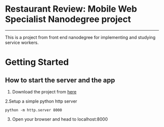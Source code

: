 # Restaurant Review: Mobile Web Specialist Nanodegree project
---

This is a project from front end nanodegree for implementing and studying service workers.

# Getting Started

## How to start the server and the app
1. Download the project  from [here](https://github.com/shivendrarox/restaurant-app)

2.Setup a simple python http server
```
python -m http.server 8000
```
3. Open your browser and head to localhost:8000
